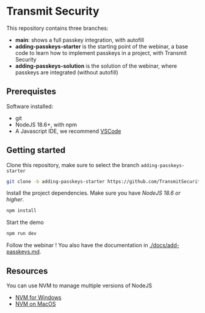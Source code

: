 # Transmit Security 

This repository contains three branches:
- **main**: shows a full passkey integration, with autofill
- **adding-passkeys-starter** is the starting point of the webinar, a base code to learn how to implement passkeys in a project, with Transmit Security
- **adding-passkeys-solution** is the solution of the webinar, where passkeys are integrated (without autofill)

## Prerequistes

Software installed:
- git
- NodeJS 18.6+, with npm
- A Javascript IDE, we recommend [VSCode](https://code.visualstudio.com/)

## Getting started

Clone this repository, make sure to select the branch `adding-passkeys-starter`

```bash
git clone -b adding-passkeys-starter https://github.com/TransmitSecurity/Training-Passkeys.git
```

Install the project dependencies.
Make sure you have *NodeJS 18.6 or higher*.

```bash
npm install
```

Start the demo

```bash
npm run dev
```

Follow the webinar !
You also have the documentation in [./docs/add-passkeys.md](./docs/add-passkeys.md).

## Resources

You can use NVM to manage multiple versions of NodeJS
* [NVM for Windows](https://github.com/coreybutler/nvm-windows)
* [NVM on MacOS](https://github.com/nvm-sh/nvm?tab=readme-ov-file#installing-and-updating)

